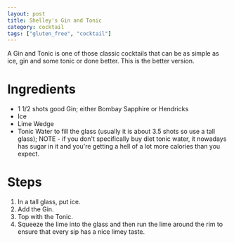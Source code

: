 ```yaml
---
layout: post
title: Shelley's Gin and Tonic
category: cocktail
tags: ["gluten_free", "cocktail"]
---
```

A Gin and Tonic is one of those classic cocktails that can be as simple as ice, gin and some tonic or done better.  This is the better version.

# Ingredients

* 1 1/2 shots good Gin; either Bombay Sapphire or Hendricks
* Ice
* Lime Wedge
* Tonic Water to fill the glass (usually it is about 3.5 shots so use a tall glass); NOTE - if you don't specifically buy diet tonic water, it nowadays has sugar in it and you're getting a hell of a lot more calories than you expect.

# Steps

1.  In a tall glass, put ice.
2.  Add the Gin.
3.  Top with the Tonic.
4.  Squeeze the lime into the glass and then run the lime around the rim to ensure that every sip has a nice limey taste.